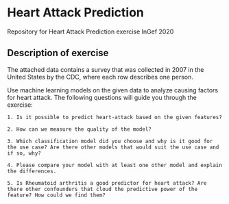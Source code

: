 # Heart Attack Prediction

Repository for Heart Attack Prediction exercise InGef 2020

## Description of exercise

The attached data contains a survey that was collected in 2007 in the United States by the CDC, where each row describes one person.  

Use machine learning models on the given data to analyze causing factors for heart attack. The following questions will guide you through the exercise:

    1. Is it possible to predict heart-attack based on the given features? 
    
    2. How can we measure the quality of the model? 
    
    3. Which classification model did you choose and why is it good for the use case? Are there other models that would suit the use case and if so, why? 
    
    4. Please compare your model with at least one other model and explain the differences.
    
    5. Is Rheumatoid arthritis a good predictor for heart attack? Are there other confounders that cloud the predictive power of the feature? How could we find them?


